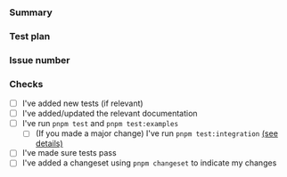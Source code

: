 ### Summary

<!-- Please give a short summary of the change and the problem this solves. -->

### Test plan

<!-- Please explain how this was tested -->

### Issue number

<!-- For example: "Closes #1234" -->

### Checks

- [ ] I've added new tests (if relevant)
- [ ] I've added/updated the relevant documentation
- [ ] I've run `pnpm test` and `pnpm test:examples`
  - [ ] (If you made a major change) I've run `pnpm test:integration` [(see details)](https://github.com/openai/openai-agents-js/tree/main/integration-tests)
- [ ] I've made sure tests pass
- [ ] I've added a changeset using `pnpm changeset` to indicate my changes
